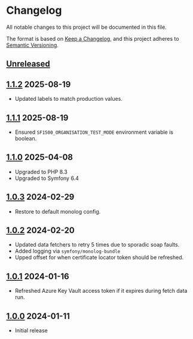 # Changelog

All notable changes to this project will be documented in this file.

The format is based on [Keep a Changelog](https://keepachangelog.com/en/1.0.0/),
and this project adheres to [Semantic Versioning](https://semver.org/spec/v2.0.0.html).

## [Unreleased]

## [1.1.2] 2025-08-19

* Updated labels to match production values.

## [1.1.1] 2025-08-19

* Ensured `SF1500_ORGANISATION_TEST_MODE` environment variable is boolean.

## [1.1.0] 2025-04-08

* Upgraded to PHP 8.3
* Upgraded to Symfony 6.4

## [1.0.3] 2024-02-29

* Restore to default monolog config.

## [1.0.2] 2024-02-20

* Updated data fetchers to retry 5 times due to sporadic soap faults.
* Added logging via `symfony/monolog-bundle`
* Upped offset for when certificate locator token should be refreshed.

## [1.0.1] 2024-01-16

* Refreshed Azure Key Vault access token if it expires during fetch data run.

## [1.0.0] 2024-01-11

* Initial release

[Unreleased]: https://github.com/itk-dev/serviceplatformen_organisation_api/compare/1.1.2...HEAD
[1.1.2]: https://github.com/itk-dev/serviceplatformen_organisation_api/compare/1.1.1...1.1.2
[1.1.1]: https://github.com/itk-dev/serviceplatformen_organisation_api/compare/1.1.0...1.1.1
[1.1.0]: https://github.com/itk-dev/serviceplatformen_organisation_api/compare/1.0.3...1.1.0
[1.0.3]: https://github.com/itk-dev/serviceplatformen_organisation_api/compare/1.0.2...1.0.3
[1.0.2]: https://github.com/itk-dev/serviceplatformen_organisation_api/compare/1.0.1...1.0.2
[1.0.1]: https://github.com/itk-dev/serviceplatformen_organisation_api/compare/1.0.0...1.0.1
[1.0.0]: https://github.com/itk-dev/serviceplatformen_organisation_api/releases/tag/1.0.0
